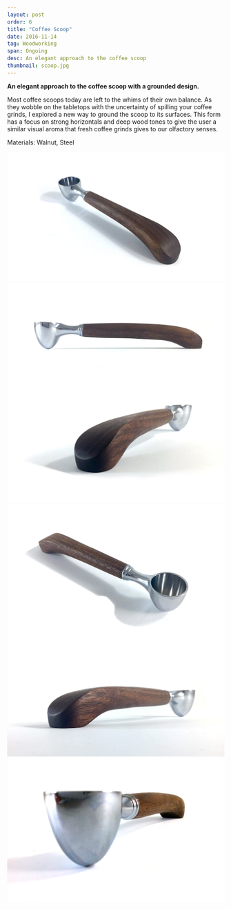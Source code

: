 ```yaml
---
layout: post
order: 6
title: "Coffee Scoop"
date: 2016-11-14
tag: Woodworking
span: Ongoing
desc: An elegant approach to the coffee scoop
thumbnail: scoop.jpg
---
```


**An elegant approach to the coffee scoop with a grounded design.**

Most coffee scoops today are left to the whims of their own balance. As they wobble on the tabletops with the uncertainty of spilling your coffee grinds, I explored a new way to ground the scoop to its surfaces. This form has a focus on strong horizontals and deep wood tones to give the user a similar visual aroma that fresh coffee grinds gives to our olfactory senses.

Materials: Walnut, Steel 

<div>
<img src="../img/coffeescoop/scoop%201.jpg">
<img src="../img/coffeescoop/scoop%202.jpg">
<img src="../img/coffeescoop/scoop%203.jpg">
<img src="../img/coffeescoop/scoop%204.jpg">
<img src="../img/coffeescoop/scoop%205.jpg">
<img src="../img/coffeescoop/scoop%206.jpg">
</div>